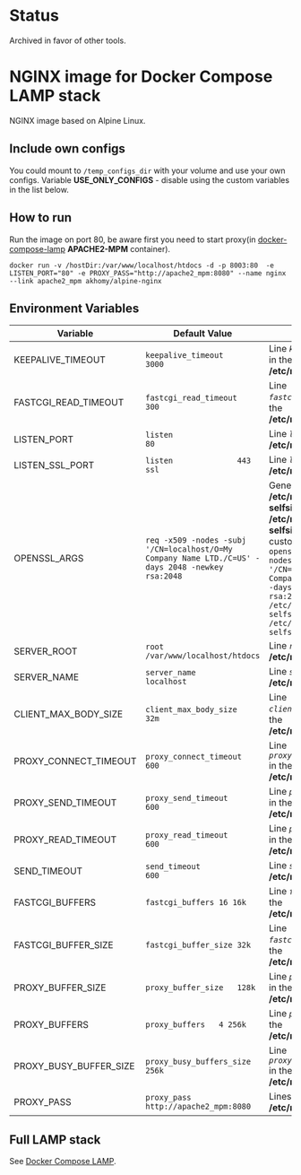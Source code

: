 # Status
Archived in favor of other tools.

# NGINX image for Docker Compose LAMP stack
NGINX image based on Alpine Linux.

## Include own configs
You could mount to `/temp_configs_dir` with your volume and use your own configs. Variable **USE_ONLY_CONFIGS** - disable using the custom variables in the list below.

## How to run

Run the image on port 80, be aware first you need to start proxy(in [docker-compose-lamp](https://github.com/akhomy/docker-compose-lamp) **APACHE2-MPM** container).

`docker run -v /hostDir:/var/www/localhost/htdocs -d -p 8003:80  -e LISTEN_PORT="80" -e PROXY_PASS="http://apache2_mpm:8080" --name nginx --link apache2_mpm akhomy/alpine-nginx`

## Environment Variables

| Variable                          | Default Value | Description |
| --------------------------------- | ------------- | ----------- |
| KEEPALIVE_TIMEOUT                                 | `keepalive_timeout           3000`                                        | Line *`keepalive_timeout`* in the **/etc/nginx/nginx.conf**                                           |
| FASTCGI_READ_TIMEOUT                              | `fastcgi_read_timeout        300`                                         | Line *`fastcgi_read_timeout`* in the **/etc/nginx/nginx.conf**                                        |
| LISTEN_PORT                                       | `listen                  80`                                              | Line *`listen`* in the **/etc/nginx/nginx.conf**                                                      |
| LISTEN_SSL_PORT                                   | `listen              443 ssl`                                             | Line *`listen`* in the **/etc/nginx/nginx.conf**                                                      |
| OPENSSL_ARGS                                                                        |             `req -x509 -nodes -subj '/CN=localhost/O=My Company Name LTD./C=US' -days 2048 -newkey rsa:2048`                                           | Generates SSL keys **/etc/nginx/ssl/nginx-selfsigned.key**, **/etc/nginx/ssl/nginx-selfsigned.crt**  with custom arguments. E.g. `openssl req -x509 -nodes -subj '/CN=localhost/O=My Company Name LTD./C=US' -days 2048 -newkey rsa:2048 -keyout /etc/nginx/ssl/nginx-selfsigned.key -out /etc/nginx/ssl/nginx-selfsigned.crt`        |
| SERVER_ROOT                                       | `root                    /var/www/localhost/htdocs`                       | Line *`root`* in the **/etc/nginx/nginx.conf**                                                        |
| SERVER_NAME                                       | `server_name             localhost`                                       | Line *`server_name`* in the **/etc/nginx/nginx.conf**                                                 |
| CLIENT_MAX_BODY_SIZE                              | `client_max_body_size    32m`                                             | Line *`client_max_body_size`* in the **/etc/nginx/nginx.conf**                                        |
| PROXY_CONNECT_TIMEOUT                             | `proxy_connect_timeout       600`                                         | Line *`proxy_connect_timeout`* in the **/etc/nginx/nginx.conf**                                       |
| PROXY_SEND_TIMEOUT                                | `proxy_send_timeout          600`                                         | Line *`proxy_send_timeout`* in the **/etc/nginx/nginx.conf**                                          |
| PROXY_READ_TIMEOUT                                | `proxy_read_timeout          600`                                         | Line *`proxy_read_timeout`* in the **/etc/nginx/nginx.conf**                                          |
| SEND_TIMEOUT                                      | `send_timeout                600`                                         | Line *`send_timeout`* in the **/etc/nginx/nginx.conf**                                                |
| FASTCGI_BUFFERS                                   | `fastcgi_buffers 16 16k`                                                  | Line *`fastcgi_buffers`* in the **/etc/nginx/nginx.conf**                                             |
| FASTCGI_BUFFER_SIZE                               | `fastcgi_buffer_size 32k`                                                 | Line *`fastcgi_buffer_size`* in the **/etc/nginx/nginx.conf**                                         |
| PROXY_BUFFER_SIZE                                 | `proxy_buffer_size   128k`                                                | Line *`proxy_buffer_size`* in the **/etc/nginx/nginx.conf**                                           |
| PROXY_BUFFERS                                     | `proxy_buffers   4 256k`                                                  | Line *`proxy_buffers`* in the **/etc/nginx/nginx.conf**                                               |
| PROXY_BUSY_BUFFER_SIZE                            | `proxy_busy_buffers_size   256k`                                          | Line *`proxy_busy_buffers_size`* in the **/etc/nginx/nginx.conf**                                     |
| PROXY_PASS                                        | `proxy_pass http://apache2_mpm:8080`                                      | Lines *`proxy_pass`* in the **/etc/nginx/nginx.conf**                                                 |

## Full LAMP stack

See [Docker Compose LAMP](https://github.com/akhomy/docker-compose-lamp).
